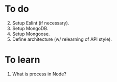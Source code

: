 # To do

2. Setup Eslint (if necessary).
3. Setup MongoDB.
4. Setup Mongoose.
5. Define architecture (w/ relearning of API style).

# To learn

1. What is process in Node?
